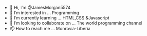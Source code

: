 - 👋 Hi, I’m @JamesMorgan5574
- 👀 I’m interested in ... Programming
- 🌱 I’m currently learning ... HTML,CSS &Javascript
- 💞️ I’m looking to collaborate on ... The world programming channel
- 📫 How to reach me ... Monrovia-Liberia

<!---
JamesMorgan5574/JamesMorgan5574 is a ✨ special ✨ repository because its `README.md` (this file) appears on your GitHub profile.
You can click the Preview link to take a look at your changes.
--->
